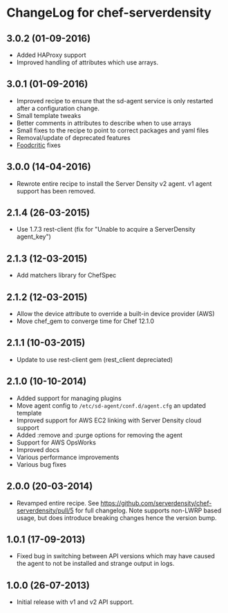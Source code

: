 ChangeLog for chef-serverdensity
================================
3.0.2 (01-09-2016)
------------------
- Added HAProxy support 
- Improved handling of attributes which use arrays.


3.0.1 (01-09-2016)
------------------
- Improved recipe to ensure that the sd-agent service is only restarted after a configuration change. 
- Small template tweaks
- Better comments in attributes to describe when to use arrays
- Small fixes to the recipe to point to correct packages and yaml files
- Removal/update of deprecated features 
- [Foodcritic](http://www.foodcritic.io/) fixes

3.0.0 (14-04-2016)
------------------
- Rewrote entire recipe to install the Server Density v2 agent. v1 agent support has been removed. 

2.1.4 (26-03-2015)
------------------
- Use 1.7.3 rest-client (fix for "Unable to acquire a ServerDensity agent_key")

2.1.3 (12-03-2015)
------------------
- Add matchers library for ChefSpec 

2.1.2 (12-03-2015)
------------------
- Allow the device attribute to override a built-in device provider (AWS)
- Move chef_gem to converge time for Chef 12.1.0

2.1.1 (10-03-2015)
------------------
- Update to use rest-client gem (rest_client depreciated)

2.1.0 (10-10-2014)
------------------
 - Added support for managing plugins
 - Move agent config to `/etc/sd-agent/conf.d/agent.cfg` an updated template
 - Improved support for AWS EC2 linking with Server Density cloud support
 - Added :remove and :purge options for removing the agent
 - Support for AWS OpsWorks
 - Improved docs
 - Various performance improvements
 - Various bug fixes

2.0.0 (20-03-2014)
------------------
 - Revamped entire recipe. See https://github.com/serverdensity/chef-serverdensity/pull/5 for full changelog. Note supports non-LWRP based usage, but does introduce breaking changes hence the version bump.

1.0.1 (17-09-2013)
------------------

 - Fixed bug in switching between API versions which may have caused the agent
   to not be installed and strange output in logs.

1.0.0 (26-07-2013)
------------------

 - Initial release with v1 and v2 API support.

